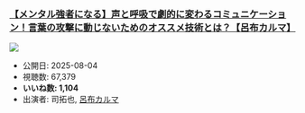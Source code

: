 ### [【メンタル強者になる】声と呼吸で劇的に変わるコミュニケーション！言葉の攻撃に動じないためのオススメ技術とは？【呂布カルマ】](https://www.youtube.com/watch?v=E2Ayc48Egyw)
[![](https://img.youtube.com/vi/E2Ayc48Egyw/sddefault.jpg)](https://www.youtube.com/watch?v=E2Ayc48Egyw)
-   公開日: 2025-08-04
-   視聴数: 67,379
-   **いいね数: 1,104**
-   出演者: 司拓也, [呂布カルマ](/rehacq_fan/people/呂布カルマ "wikilink")
